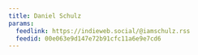 ```yaml
---
title: Daniel Schulz
params:
  feedlink: https://indieweb.social/@iamschulz.rss
  feedid: 00e063e9d147e72b91cfc11a6e9e7cd6
---
```


